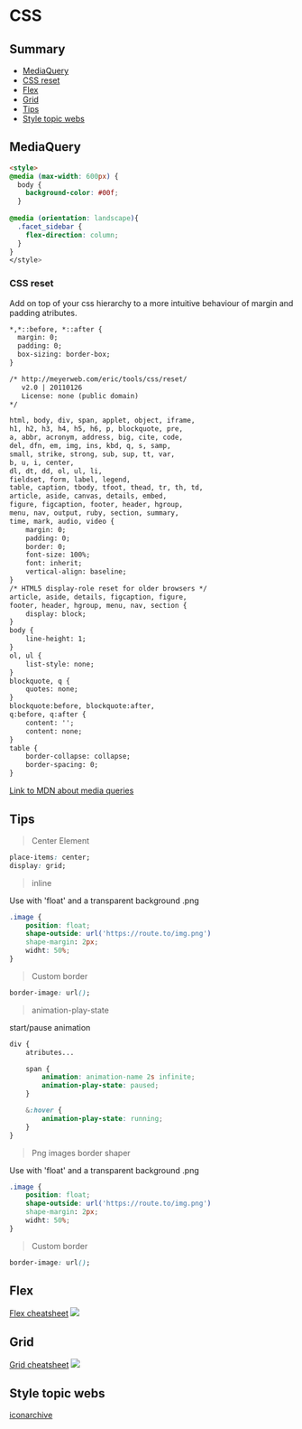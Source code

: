 # CSS

## Summary
- [MediaQuery](#mediaquery)
- [CSS reset](#css-reset)
- [Flex](#flex)
- [Grid](#grid)
- [Tips](#tips)
- [Style topic webs](#style-topic-webs)

## MediaQuery
```html
<style>
@media (max-width: 600px) {
  body {
    background-color: #00f;
  }
 
@media (orientation: landscape){
  .facet_sidebar {
    flex-direction: column;
  }
}
</style>
```
### CSS reset
Add on top of your css hierarchy to a more intuitive behaviour of margin and padding atributes.
```html
*,*::before, *::after {
  margin: 0;
  padding: 0;
  box-sizing: border-box;
}
```   
```html
/* http://meyerweb.com/eric/tools/css/reset/ 
   v2.0 | 20110126
   License: none (public domain)
*/

html, body, div, span, applet, object, iframe,
h1, h2, h3, h4, h5, h6, p, blockquote, pre,
a, abbr, acronym, address, big, cite, code,
del, dfn, em, img, ins, kbd, q, s, samp,
small, strike, strong, sub, sup, tt, var,
b, u, i, center,
dl, dt, dd, ol, ul, li,
fieldset, form, label, legend,
table, caption, tbody, tfoot, thead, tr, th, td,
article, aside, canvas, details, embed, 
figure, figcaption, footer, header, hgroup, 
menu, nav, output, ruby, section, summary,
time, mark, audio, video {
	margin: 0;
	padding: 0;
	border: 0;
	font-size: 100%;
	font: inherit;
	vertical-align: baseline;
}
/* HTML5 display-role reset for older browsers */
article, aside, details, figcaption, figure, 
footer, header, hgroup, menu, nav, section {
	display: block;
}
body {
	line-height: 1;
}
ol, ul {
	list-style: none;
}
blockquote, q {
	quotes: none;
}
blockquote:before, blockquote:after,
q:before, q:after {
	content: '';
	content: none;
}
table {
	border-collapse: collapse;
	border-spacing: 0;
}
```
[Link to MDN about media queries](https://developer.mozilla.org/es/docs/Web/CSS/Media_Queries/Using_media_queries)

## Tips
> Center Element
```css
place-items: center;
display: grid;
```

> inline

Use with 'float' and a transparent background .png 
```css
.image {
	position: float;
	shape-outside: url('https://route.to/img.png')
	shape-margin: 2px;
	widht: 50%;
}
```

> Custom border
```css
border-image: url();
```
> animation-play-state

start/pause animation
```css
div {
	atributes...

	span {
		animation: animation-name 2s infinite;
		animation-play-state: paused;
	}

	&:hover {
		animation-play-state: running;
	}
}

```

> Png images border shaper

Use with 'float' and a transparent background .png 
```css
.image {
	position: float;
	shape-outside: url('https://route.to/img.png')
	shape-margin: 2px;
	widht: 50%;
}
```

> Custom border
```css
border-image: url();
```
## Flex
[Flex cheatsheet](https://css-tricks.com/snippets/css/a-guide-to-flexbox/)
![](https://css-tricks.com/wp-content/uploads/2022/02/css-flexbox-poster.png)
## Grid
[Grid cheatsheet](https://css-tricks.com/snippets/css/complete-guide-grid/#top-of-site)
![](https://css-tricks.com/wp-content/uploads/2022/02/css-grid-poster.png)

## Style topic webs
[iconarchive](https://iconarchive.com/)
